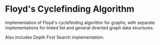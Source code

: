 # Floyd's Cyclefinding Algorithm

Implementation of Floyd's cyclefinding algorithm for graphs, with separate implementations for linked list and general directed graph data structures.

Also includes Depth First Search implementation.
